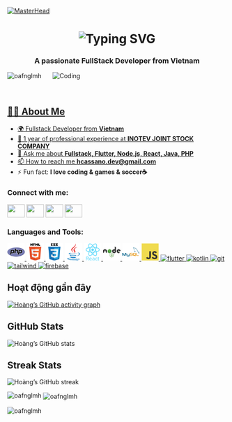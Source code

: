 [![MasterHead](https://firebasestorage.googleapis.com/v0/b/flexi-coding.appspot.com/o/dempgi7-520f8d5f-63d4-4453-8822-dbc149ae27f8.gif?alt=media&token=91c0c7b2-93c3-4029-b011-1a8703c5730d)](https://github.com/oafnglmh)
<h1 align="center"><img src="https://readme-typing-svg.herokuapp.com?font=Fira+Code&size=22&pause=1000&color=36BCF7&center=true&vCenter=true&width=500&lines=Hi+👋,+I'm+Hoàng+Coder" alt="Typing SVG" /></h1>
<h3 align="center">A passionate FullStack Developer from Vietnam</h3>
<img align="right" alt="Coding" width="400" src="https://cdn.dribbble.com/users/1162077/screenshots/3848914/programmer.gif">


<p align="left"> <img src="https://komarev.com/ghpvc/?username=oafnglmh&label=Profile%20views&color=0e75b6&style=flat" alt="oafnglmh" /> </p>

<p align="left"> <a href="https://twitter.com/" target="blank"><img src="https://img.shields.io/twitter/follow/?logo=twitter&style=for-the-badge" alt=""  </p>

## 👨‍💻 About Me  
- 🌍 Fullstack Developer from **Vietnam**  
- 💼 1 year of professional experience at **INOTEV JOINT STOCK COMPANY**  
- 💬 Ask me about **Fullstack, Flutter, Node.js, React, Java, PHP**  
- 📫 How to reach me **hcassano.dev@gmail.com**  
- ⚡ Fun fact: **I love coding & games & soccer☕**  

<h3 align="left">Connect with me:</h3>
<p align="left">
<a href="https://www.linkedin.com/in/l%C3%AA-minh-ho%C3%A0ng-82b853350/" target="_blank"><img align="center" src="https://raw.githubusercontent.com/rahuldkjain/github-profile-readme-generator/master/src/images/icons/Social/linked-in-alt.svg" height="30" width="40" /></a>
<a href="https://www.instagram.com/oafng.lmh/" target="_blank"><img align="center" src="https://raw.githubusercontent.com/rahuldkjain/github-profile-readme-generator/master/src/images/icons/Social/instagram.svg" height="30" width="40" /></a>
<a href="https://www.youtube.com/@cassanodev" target="_blank"><img align="center" src="https://raw.githubusercontent.com/rahuldkjain/github-profile-readme-generator/master/src/images/icons/Social/youtube.svg" height="30" width="40" /></a>
<a href="https://www.facebook.com/SayHi.MinhHoang" target="_blank"><img align="center" src="https://raw.githubusercontent.com/rahuldkjain/github-profile-readme-generator/master/src/images/icons/Social/facebook.svg" height="30" width="40" /></a>
</p>

<h3 align="left">Languages and Tools:</h3>
<p align="left"> 
<a href="https://www.php.net/" target="_blank" rel="noreferrer"> <img src="https://raw.githubusercontent.com/devicons/devicon/master/icons/php/php-original.svg" alt="php" width="40" height="40"/> </a>
<a href="https://www.w3.org/html/" target="_blank" rel="noreferrer"> <img src="https://raw.githubusercontent.com/devicons/devicon/master/icons/html5/html5-original-wordmark.svg" alt="html" width="40" height="40"/> </a>
<a href="https://www.w3schools.com/css/" target="_blank" rel="noreferrer"> <img src="https://raw.githubusercontent.com/devicons/devicon/master/icons/css3/css3-original-wordmark.svg" alt="css3" width="40" height="40"/> </a>
<a href="https://www.java.com" target="_blank" rel="noreferrer"> <img src="https://raw.githubusercontent.com/devicons/devicon/master/icons/java/java-original.svg" alt="java" width="40" height="40"/> </a>
<a href="https://reactjs.org/" target="_blank" rel="noreferrer"> <img src="https://raw.githubusercontent.com/devicons/devicon/master/icons/react/react-original-wordmark.svg" alt="react" width="40" height="40"/> </a>
<a href="https://nodejs.org" target="_blank" rel="noreferrer"> <img src="https://raw.githubusercontent.com/devicons/devicon/master/icons/nodejs/nodejs-original-wordmark.svg" alt="nodejs" width="40" height="40"/> </a>
<a href="https://www.mysql.com/" target="_blank" rel="noreferrer"> <img src="https://raw.githubusercontent.com/devicons/devicon/master/icons/mysql/mysql-original-wordmark.svg" alt="mysql" width="40" height="40"/> </a>
<a href="https://developer.mozilla.org/en-US/docs/Web/JavaScript" target="_blank" rel="noreferrer"> <img src="https://raw.githubusercontent.com/devicons/devicon/master/icons/javascript/javascript-original.svg" alt="javascript" width="40" height="40"/> </a>
<a href="https://flutter.dev" target="_blank" rel="noreferrer"> <img src="https://www.vectorlogo.zone/logos/flutterio/flutterio-icon.svg" alt="flutter" width="40" height="40"/> </a>
<a href="https://kotlinlang.org" target="_blank" rel="noreferrer"> <img src="https://www.vectorlogo.zone/logos/kotlinlang/kotlinlang-icon.svg" alt="kotlin" width="40" height="40"/> </a>
<a href="https://git-scm.com/" target="_blank" rel="noreferrer"> <img src="https://www.vectorlogo.zone/logos/git-scm/git-scm-icon.svg" alt="git" width="40" height="40"/> </a>
<a href="https://tailwindcss.com/" target="_blank" rel="noreferrer"> <img src="https://www.vectorlogo.zone/logos/tailwindcss/tailwindcss-icon.svg" alt="tailwind" width="40" height="40"/> </a>
<a href="https://firebase.google.com/" target="_blank" rel="noreferrer"> <img src="https://www.vectorlogo.zone/logos/firebase/firebase-icon.svg" alt="firebase" width="40" height="40"/> </a>

</p>

## Hoạt động gần đây
[![Hoàng’s GitHub activity graph](https://github-readme-activity-graph.vercel.app/graph?username=oafnglmh&theme=xcode)](https://github.com/oafnglmh)

## GitHub Stats
![Hoàng’s GitHub stats](https://github-readme-stats.vercel.app/api?username=oafnglmh&show_icons=true&theme=tokyonight)

## Streak Stats
![Hoàng’s GitHub streak](https://streak-stats.demolab.com?user=oafnglmh)




<p><img align="left" src="https://github-readme-stats.vercel.app/api/top-langs?username=oafnglmh&show_icons=true&locale=en&layout=compact&theme=tokyonight" alt="oafnglmh" /></p>

<p>&nbsp;<img align="center" src="https://github-readme-stats.vercel.app/api?username=oafnglmh&show_icons=true&locale=en&theme=tokyonight" alt="oafnglmh" /></p>

<p><img align="center" src="https://github-readme-streak-stats.herokuapp.com/?user=oafnglmh&&theme=tokyonight" alt="oafnglmh" /></p>
